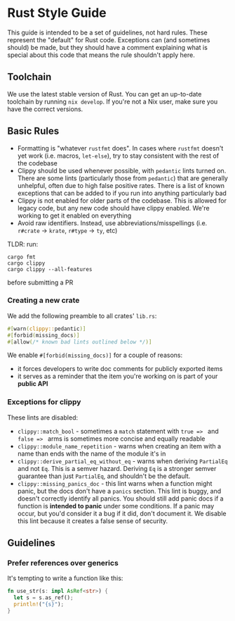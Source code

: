 # Rust Style Guide

This guide is intended to be a set of guidelines, not hard rules.
These represent the "default" for Rust code.
Exceptions can (and sometimes should) be made, but they should have a comment explaining what is special about this code that means the rule shouldn't apply here.

## Toolchain

We use the latest stable version of Rust.
You can get an up-to-date toolchain by running `nix develop`.
If you're not a Nix user, make sure you have the correct versions.


## Basic Rules

 - Formatting is "whatever `rustfmt` does". In cases where `rustfmt` doesn't yet work (i.e. macros, `let-else`), try to stay consistent with the rest of the codebase
 - Clippy should be used whenever possible, with `pedantic` lints turned on. There are some lints (particularly those from `pedantic`) that are generally unhelpful, often due to high false positive rates. There is a list of known exceptions that can be added to if you run into anything particularly bad
 - Clippy is not enabled for older parts of the codebase. This is allowed for legacy code, but any new code should have clippy enabled. We're working to get it enabled on everything
 - Avoid raw identifiers. Instead, use abbreviations/misspellings (i.e. `r#crate` -> `krate`, `r#type` -> `ty`, etc)

TLDR: run:
```text
cargo fmt
cargo clippy
cargo clippy --all-features
```
before submitting a PR

### Creating a new crate

We add the following preamble to all crates' `lib.rs`:
```rust
#[warn(clippy::pedantic)]
#[forbid(missing_docs)]
#[allow(/* known bad lints outlined below */)]
```

We enable `#[forbid(missing_docs)]` for a couple of reasons:
 - it forces developers to write doc comments for publicly exported items
 - it serves as a reminder that the item you're working on is part of your **public API**

### Exceptions for clippy

These lints are disabled:
 - `clippy::match_bool` - sometimes a `match` statement with `true => ` and `false => ` arms is sometimes more concise and equally readable
 - `clippy::module_name_repetition` - warns when creating an item with a name than ends with the name of the module it's in
 - `clippy::derive_partial_eq_without_eq` - warns when deriving `PartialEq` and not `Eq`. This is a semver hazard. Deriving `Eq` is a stronger semver guarantee than just `PartialEq`, and shouldn't be the default.
 - `clippy::missing_panics_doc` - this lint warns when a function might panic, but the docs don't have a `panics` section. This lint is buggy, and doesn't correctly identify all panics. You should still add panic docs if a function is **intended to panic** under some conditions. If a panic may occur, but you'd consider it a bug if it did, don't document it. We disable this lint because it creates a false sense of security.


## Guidelines

### Prefer references over generics

It's tempting to write a function like this:
```rust
fn use_str(s: impl AsRef<str>) {
  let s = s.as_ref();
  println!("{s}");
}
```


